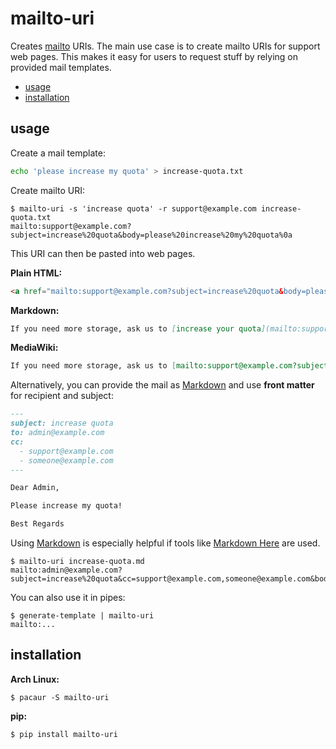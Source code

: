 mailto-uri
==========

Creates [mailto][mailto] URIs. The main use case is to create mailto URIs for
support web pages. This makes it easy for users to request stuff by relying on
provided mail templates.

<!-- toc -->

- [usage](#usage)
- [installation](#installation)

<!-- tocstop -->

usage
-----

Create a mail template:

```bash
echo 'please increase my quota' > increase-quota.txt
```

Create mailto URI:

```console
$ mailto-uri -s 'increase quota' -r support@example.com increase-quota.txt
mailto:support@example.com?subject=increase%20quota&body=please%20increase%20my%20quota%0a
```

This URI can then be pasted into web pages.

**Plain HTML:**

```html
<a href="mailto:support@example.com?subject=increase%20quota&body=please%20increase%20my%20quota%0a">increase quota</a>
```

**Markdown:**

```markdown
If you need more storage, ask us to [increase your quota](mailto:support@example.com?subject=increase%20quota&body=please%20increase%20my%20quota%0a).
```

**MediaWiki:**

```mediawiki
If you need more storage, ask us to [mailto:support@example.com?subject=increase%20quota&body=please%20increase%20my%20quota%0a increase your quota].
```

Alternatively, you can provide the mail as [Markdown][] and use **front
matter** for recipient and subject:

```md
---
subject: increase quota
to: admin@example.com
cc:
  - support@example.com
  - someone@example.com
---

Dear Admin,

Please increase my quota!

Best Regards
```

Using [Markdown][] is especially helpful if tools like [Markdown Here][] are
used.

```console
$ mailto-uri increase-quota.md
mailto:admin@example.com?subject=increase%20quota&cc=support@example.com,someone@example.com&body=Dear%20Admin%2C%0A%0APlease%20increase%20my%20quota%21%0A%0ABest%20Regards
```

You can also use it in pipes:

```console
$ generate-template | mailto-uri
mailto:...
```

installation
------------

**Arch Linux:**

```console
$ pacaur -S mailto-uri
```

**pip:**

```console
$ pip install mailto-uri
```


[mailto]: https://en.wikipedia.org/wiki/Mailto
[Markdown]: https://en.wikipedia.org/wiki/Markdown
[Markdown Here]: https://markdown-here.com/
